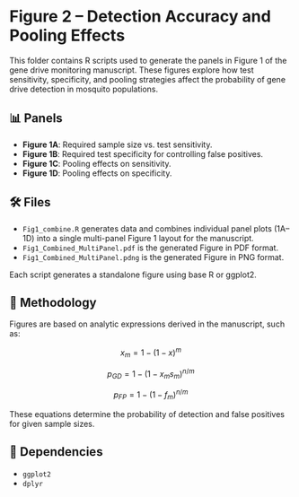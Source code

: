 # Figure 2 – Detection Accuracy and Pooling Effects

This folder contains R scripts used to generate the panels in Figure 1 of the gene drive monitoring manuscript. These figures explore how test sensitivity, specificity, and pooling strategies affect the probability of gene drive detection in mosquito populations.

## 📊 Panels

- **Figure 1A**: Required sample size vs. test sensitivity.
- **Figure 1B**: Required test specificity for controlling false positives.
- **Figure 1C**: Pooling effects on sensitivity.
- **Figure 1D**: Pooling effects on specificity.

## 🛠️ Files

- `Fig1_combine.R` generates data and combines individual panel plots (1A–1D) into a single multi-panel Figure 1 layout for the manuscript.
- `Fig1_Combined_MultiPanel.pdf` is the generated Figure in PDF format.
- `Fig1_Combined_MultiPanel.pdng` is the generated Figure in PNG format.


Each script generates a standalone figure using base R or ggplot2.

## 🧠 Methodology

Figures are based on analytic expressions derived in the manuscript, such as:

```math
x_{m} = 1 - (1 - x)^{m}
```

```math
p_{GD} = 1 - (1 - x_{m}s_{m})^{n/m}
```

```math
p_{FP} = 1 - (1 - f_{m})^{n/m}
```

These equations determine the probability of detection and false positives for given sample sizes.

## 📎 Dependencies

- `ggplot2`
- `dplyr`
